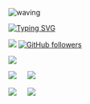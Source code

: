 ![waving](https://capsule-render.vercel.app/api?type=waving&height=90&color=gradient)

[![Typing SVG](https://readme-typing-svg.herokuapp.com?font=Pacifico&color=%2336BCF7&size=48&center=true&vCenter=true&width=1200&height=100&lines=Apprendre)]()

![](https://komarev.com/ghpvc/?username=cisse410)
[![GitHub followers](https://img.shields.io/github/followers/cisse410.svg?style=social&label=Follows&maxAge=30000&r=5465465)](https://github.com/cisse410?tab=followers)

 

<p>

![](http://github-profile-summary-cards.vercel.app/api/cards/profile-details?username=cisse410&theme=blueberry)

![](http://github-profile-summary-cards.vercel.app/api/cards/repos-per-language?username=cisse410&theme=blueberry)⠀   ![](http://github-profile-summary-cards.vercel.app/api/cards/most-commit-language?username=cisse410&theme=blueberry)


![](http://github-profile-summary-cards.vercel.app/api/cards/stats?username=cisse410&theme=blueberry)⠀   ![](http://github-profile-summary-cards.vercel.app/api/cards/productive-time?username=cisse410&theme=blueberry&utcOffset=8)

</p>

